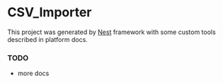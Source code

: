 # CSV_Importer

This project was generated by [Nest](https://github.com/nestjs/nest) framework with some custom tools described in platform docs.

### TODO
- more docs